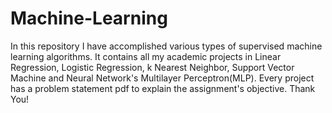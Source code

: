 # Machine-Learning
In this repository I have accomplished various types of supervised machine learning algorithms. It contains all my academic projects in Linear Regression, Logistic Regression, k Nearest Neighbor, Support Vector Machine and Neural Network's Multilayer Perceptron(MLP). Every project has a problem statement pdf to explain the assignment's objective.
Thank You!
